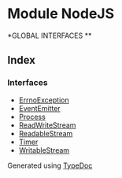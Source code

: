 # Module NodeJS
*GLOBAL INTERFACES               **

## Index

### Interfaces
* [ErrnoException](../interfaces/nodejs.errnoexception.md)
* [EventEmitter](../interfaces/nodejs.eventemitter.md)
* [Process](../interfaces/nodejs.process.md)
* [ReadWriteStream](../interfaces/nodejs.readwritestream.md)
* [ReadableStream](../interfaces/nodejs.readablestream.md)
* [Timer](../interfaces/nodejs.timer.md)
* [WritableStream](../interfaces/nodejs.writablestream.md)


Generated using [TypeDoc](http://typedoc.io)
